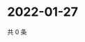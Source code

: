 # 2022-01-27

共 0 条

<!-- BEGIN WEIBO -->
<!-- 最后更新时间 Thu Jan 27 2022 14:14:00 GMT+0800 (China Standard Time) -->

<!-- END WEIBO -->
